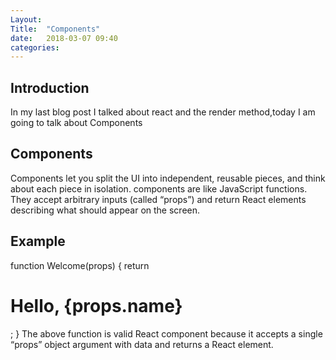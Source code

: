 ```yaml
---
Layout: 
Title:  "Components"
date:   2018-03-07 09:40
categories: 
---
```

## Introduction
In my last blog post I talked about react and the render method,today I am going to talk about Components

## Components
Components let you split the UI into independent, reusable pieces, and think about each piece in isolation.
components are like JavaScript functions.
 They accept arbitrary inputs (called “props”) and return React elements describing what should appear on the screen.
## Example
function Welcome(props) {
  return <h1>Hello, {props.name}</h1>;
}
The above function is valid React component because it accepts a single “props”  object argument with data and returns a React element.
